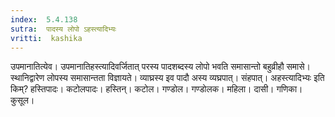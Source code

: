 ```yaml
---
index:  5.4.138
sutra:  पादस्य लोपो ऽहस्त्यादिभ्यः
vritti:  kashika 
---
```


उपमानातित्येव। उपमानातिहस्त्यादिवर्जितात् परस्य पादशब्दस्य लोपो भवति समासान्तो बहुव्रीहौ समासे। स्थानिद्वारेण लोपस्य समासान्तता विज्ञायते। व्याघ्रस्य इव पादौ अस्य व्यघ्रपात्। संहपात्। अहस्त्यादिभ्यः इति किम्? हस्तिपादः। कटोलपादः। हस्तिन्। कटोल। गण्डोल। गण्डोलक। महिला। दासी। गणिका। कुसूल।

